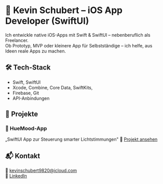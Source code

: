 # 👋 Kevin Schubert – iOS App Developer (SwiftUI)

Ich entwickle native iOS-Apps mit Swift & SwiftUI – nebenberuflich als Freelancer.  
Ob Prototyp, MVP oder kleinere App für Selbstständige – ich helfe, aus Ideen reale Apps zu machen.

## 🛠️ Tech-Stack
- Swift, SwiftUI
- Xcode, Combine, Core Data, SwiftKits, 
- Firebase, Git
- API-Anbindungen


## 📱 Projekte

### 📓 HueMood-App
„SwiftUI App zur Steuerung smarter Lichtstimmungen"
🔗 [Projekt ansehen](https://github.com/KevinSchubert98/HueMood)

## 📬 Kontakt
📧 kevinschubert9820@icloud.com  
🔗 [LinkedIn](https://www.linkedin.com/in/kevin-schubert-40a0a5324)
